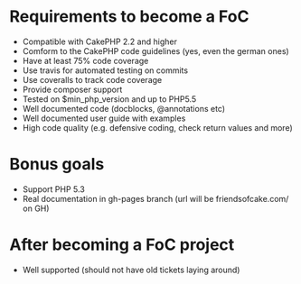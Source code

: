 # Requirements to become a FoC

- Compatible with CakePHP 2.2 and higher
- Comform to the CakePHP code guidelines (yes, even the german ones)
- Have at least 75% code coverage
- Use travis for automated testing on commits
- Use coveralls to track code coverage
- Provide composer support
- Tested on $min_php_version and up to PHP5.5
- Well documented code (docblocks, @annotations etc)
- Well documented user guide with examples
- High code quality (e.g. defensive coding, check return values and more)

# Bonus goals 

- Support PHP 5.3
- Real documentation in gh-pages branch (url will be friendsofcake.com/<project name> on GH)

# After becoming a FoC project

- Well supported (should not have old tickets laying around)
